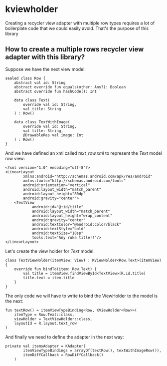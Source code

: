 # kviewholder
Creating a recycler view adapter with multiple row types requires a lot of boilerplate code that we could easily avoid. That's the purpose of this library

## How to create a multiple rows recycler view adapter with this library?

Suppose we have the next view model:

```
sealed class Row {
    abstract val id: String
    abstract override fun equals(other: Any?): Boolean
    abstract override fun hashCode(): Int

    data class Text(
        override val id: String,
        val title: String
    ) : Row()

    data class TextWithImage(
        override val id: String,
        val title: String,
        @DrawableRes val image: Int
    ) : Row()
}
```

And we have defined an xml called *text_row.xml* to represent the _Text_ model row view:
```
<?xml version="1.0" encoding="utf-8"?>
<LinearLayout
        xmlns:android="http://schemas.android.com/apk/res/android"
        xmlns:tools="http://schemas.android.com/tools"
        android:orientation="vertical"
        android:layout_width="match_parent"
        android:layout_height="80dp"
        android:gravity="center">
    <TextView
            android:id="@+id/title"
            android:layout_width="match_parent"
            android:layout_height="wrap_content"
            android:gravity="center"
            android:textColor="@android:color/black"
            android:textStyle="bold"
            android:textSize="18sp"
            tools:text="Any ruka title!!"/>
</LinearLayout>
```

Let's create the view holder for _Text_ model:

```
class TextViewHolder(itemView: View) : KViewHolder<Row.Text>(itemView) {
    override fun bindTo(item: Row.Text) {
        val title = itemView.findViewById<TextView>(R.id.title)
        title.text = item.title
    }
}
```

The only code we will have to write to bind the ViewHolder to the model is the next:
```
fun textRow() = itemViewTypeBinding<Row, KViewHolder<Row>>(
    itemType = Row.Text::class,
    viewHolder = TextViewHolder::class,
    layoutId = R.layout.text_row
)
```

And finally we need to define the adapter in the next way:
```
private val itemsAdapter = KAdapter(
        itemViewTypeBindings = arrayOf(textRow(), textWithImageRow()),
        itemDiffCallback = RowDiffCallback()
    )
```
